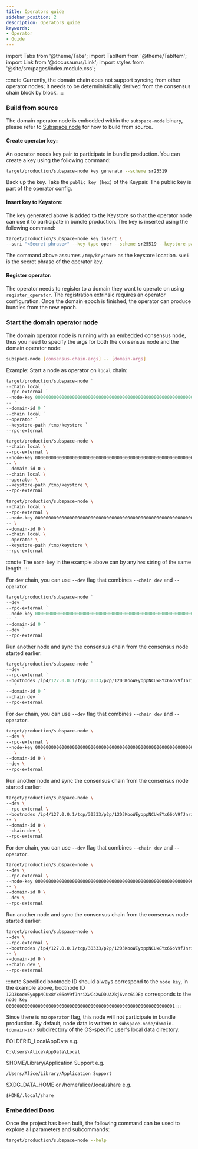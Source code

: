 ```yaml
---
title: Operators guide
sidebar_position: 2
description: Operators guide
keywords:
- Operator
- Guide
---
```



import Tabs from '@theme/Tabs';
import TabItem from '@theme/TabItem';
import Link from '@docusaurus/Link';
import styles from '@site/src/pages/index.module.css';


:::note
Currently, the domain chain does not support syncing from other operator nodes; it needs to be deterministically derived from the consensus chain block by block.
:::


### Build from source


The domain operator node is embedded within the `subspace-node` binary, please refer to [Subspace node](https://github.com/subspace/subspace/blob/main/crates/subspace-node/README.md) for how to build from source.


#### Create operator key:
An operator needs key pair to participate in bundle production.
You can create a key using the following command:

```bash
target/production/subspace-node key generate --scheme sr25519
```


Back up the key. Take the `public key (hex)` of the Keypair. The public key is part of the operator config.


#### Insert key to Keystore:
The key generated above is added to the Keystore so that the operator node can use it to participate in bundle production.
The key is inserted using the following command:

```bash
target/production/subspace-node key insert \
--suri "<Secret phrase>" --key-type oper --scheme sr25519 --keystore-path /tmp/keystore
```

The command above assumes `/tmp/keystore` as the keystore location.
`suri` is the secret phrase of the operator key.


#### Register operator:
The operator needs to register to a domain they want to operate on using `register_operator`. The registration extrinsic requires an operator configuration.
Once the domain epoch is finished, the operator can produce bundles from the new epoch.


### Start the domain operator node


The domain operator node is running with an embedded consensus node, thus you need to specify the args for both the consensus node and the domain operator node:


```bash
subspace-node [consensus-chain-args] -- [domain-args]
```


Example:
Start a node as operator on `local` chain:
<Tabs groupId="OS">
<TabItem value="windows" label="🖼️ Windows" default>

```powershell
target/production/subspace-node `
--chain local `
--rpc-external `
--node-key 0000000000000000000000000000000000000000000000000000000000000001 `
-- `
--domain-id 0 `
--chain local `
--operator `
--keystore-path /tmp/keystore `
--rpc-external
```

</TabItem>

<TabItem value="macos" label="🍎 macOS">

```bash
target/production/subspace-node \
--chain local \
--rpc-external \
--node-key 0000000000000000000000000000000000000000000000000000000000000001 \
-- \
--domain-id 0 \
--chain local \
--operator \
--keystore-path /tmp/keystore \
--rpc-external
```

</TabItem>

<TabItem value="linux" label="🐧 Ubuntu">

```bash
target/production/subspace-node \
--chain local \
--rpc-external \
--node-key 0000000000000000000000000000000000000000000000000000000000000001 \
-- \
--domain-id 0 \
--chain local \
--operator \
--keystore-path /tmp/keystore \
--rpc-external
```

</TabItem>
</Tabs>

:::note
The `node-key` in the example above can by any `hex` string of the same length.
:::


<Tabs groupId="OS">
<TabItem value="windows" label="🖼️ Windows" default>

For `dev` chain, you can use `--dev` flag that combines `--chain dev` and `--operator`.

```powershell
target/production/subspace-node `
--dev `
--rpc-external `
--node-key 0000000000000000000000000000000000000000000000000000000000000001 `
-- `
--domain-id 0 `
--dev `
--rpc-external
```


Run another node and sync the consensus chain from the consensus node started earlier:

```powershell
target/production/subspace-node `
--dev `
--rpc-external `
--bootnodes /ip4/127.0.0.1/tcp/30333/p2p/12D3KooWEyoppNCUx8Yx66oV9fJnriXwCcXwDDUA2kj6vnc6iDEp `
-- `
--domain-id 0 `
--chain dev `
--rpc-external
```

</TabItem>


<TabItem value="macos" label="🍎 macOS">

For `dev` chain, you can use `--dev` flag that combines `--chain dev` and `--operator`.
```bash
target/production/subspace-node \
--dev \
--rpc-external \
--node-key 0000000000000000000000000000000000000000000000000000000000000001 \
-- \
--domain-id 0 \
--dev \
--rpc-external
```

Run another node and sync the consensus chain from the consensus node started earlier:

```bash
target/production/subspace-node \
--dev \
--rpc-external \
--bootnodes /ip4/127.0.0.1/tcp/30333/p2p/12D3KooWEyoppNCUx8Yx66oV9fJnriXwCcXwDDUA2kj6vnc6iDEp \
-- \
--domain-id 0 \
--chain dev \
--rpc-external
```

</TabItem>


<TabItem value="linux" label="🐧 Ubuntu">


For `dev` chain, you can use `--dev` flag that combines `--chain dev` and `--operator`.


```bash
target/production/subspace-node \
--dev \
--rpc-external \
--node-key 0000000000000000000000000000000000000000000000000000000000000001 \
-- \
--domain-id 0 \
--dev \
--rpc-external
```

Run another node and sync the consensus chain from the consensus node started earlier:

```bash
target/production/subspace-node \
--dev \
--rpc-external \
--bootnodes /ip4/127.0.0.1/tcp/30333/p2p/12D3KooWEyoppNCUx8Yx66oV9fJnriXwCcXwDDUA2kj6vnc6iDEp \
-- \
--domain-id 0 \
--chain dev \
--rpc-external
```

</TabItem>
</Tabs>

:::note
Specified bootnode ID should always correspond to the `node key`, in the example above, bootnode ID `12D3KooWEyoppNCUx8Yx66oV9fJnriXwCcXwDDUA2kj6vnc6iDEp` corresponds to the `node key` `0000000000000000000000000000000000000000000000000000000000000001` 
:::

Since there is no `operator` flag, this node will not participate in bundle production.
By default, node data is written to `subspace-node/domain-{domain-id}` subdirectory of the OS-specific user's local data directory.


<Tabs groupId="OS">
<TabItem value="windows" label="🖼️ Windows" default>
FOLDERID_LocalAppData e.g. 

`C:\Users\Alice\AppData\Local`

</TabItem>


<TabItem value="macos" label="🍎 macOS">
$HOME/Library/Application Support e.g.

`/Users/Alice/Library/Application Support`

</TabItem>


<TabItem value="linux" label="🐧 Ubuntu">
$XDG_DATA_HOME or /home/alice/.local/share e.g.

`$HOME/.local/share`

</TabItem>
</Tabs>


### Embedded Docs

Once the project has been built, the following command can be used to explore all parameters and subcommands:


```bash
target/production/subspace-node --help
```
